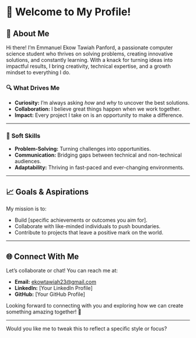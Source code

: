 # 👋 Welcome to My Profile!

## 🚀 About Me

Hi there! I’m Emmanuel Ekow Tawiah Panford, a passionate computer science student who thrives on solving problems, creating innovative solutions, and constantly learning. With a knack for turning ideas into impactful results, I bring creativity, technical expertise, and a growth mindset to everything I do. 

### 🔍 What Drives Me
- **Curiosity:** I’m always asking *how* and *why* to uncover the best solutions.  
- **Collaboration:** I believe great things happen when we work together.  
- **Impact:** Every project I take on is an opportunity to make a difference.

---


### 🌟 **Soft Skills**  
- **Problem-Solving:** Turning challenges into opportunities.  
- **Communication:** Bridging gaps between technical and non-technical audiences.  
- **Adaptability:** Thriving in fast-paced and ever-changing environments.

---

## 📈 Goals & Aspirations

My mission is to:  
- Build [specific achievements or outcomes you aim for].  
- Collaborate with like-minded individuals to push boundaries.  
- Contribute to projects that leave a positive mark on the world.

---

## 🌐 Connect With Me

Let’s collaborate or chat! You can reach me at:  
- **Email:** ekowtawiah23@gmail.com  
- **LinkedIn:** [Your LinkedIn Profile]  
- **GitHub:** [Your GitHub Profile]  

Looking forward to connecting with you and exploring how we can create something amazing together! 🚀

---

Would you like me to tweak this to reflect a specific style or focus?
